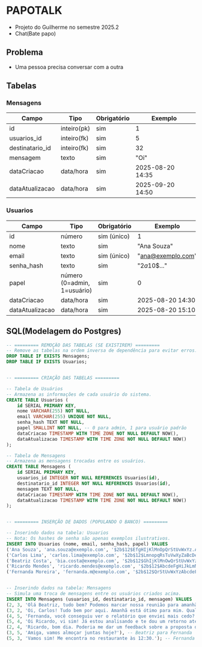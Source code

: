 # PAPOTALK
- Projeto do Guilherme no semestre 2025.2
- Chat(Bate papo)

## Problema
- Uma pessoa precisa conversar com a outra
## Tabelas
### Mensagens
| Campo			        | Tipo		    | Obrigatório 	| Exemplo 			            |
|-----------------------|---------------|---------------|-------------------------------|
| id			        | inteiro(pk)	| sim		    | 1	  			                |
| usuarios_id		    | inteiro(fk)	| sim		    | 5	  			                |  
| destinatario_id	    | inteiro(fk)	| sim		    | 32	  			            |
| mensagem		        | texto		    | sim		    | "Oi"	  	                    |
| dataCriacao		    | data/hora	    | sim           | 2025-08-20 14:35		        |
| dataAtualizacao	    | data/hora	    | sim		    | 2025-09-20 14:50              |

### Usuarios
| Campo           | Tipo                          | Obrigatório | Exemplo            |
|-----------------|-------------------------------|-------------|--------------------|
| id              | número                        | sim (único) | 1                  |
| nome            | texto                         | sim         | "Ana Souza"        |
| email           | texto                         | sim (único) | "ana@exemplo.com"  |
| senha_hash      | texto                         | sim         | "$2a$10$..."       |
| papel           | número (0=admin, 1=usuário)   | sim         | 0                  |
| dataCriacao     | data/hora                     | sim         | 2025-08-20 14:30   |
| dataAtualizacao | data/hora                     | sim         | 2025-08-20 15:10   |

## SQL(Modelagem do Postgres)

```sql
-- ========= REMOÇÃO DAS TABELAS (SE EXISTIREM) =========
-- Remove as tabelas na ordem inversa de dependência para evitar erros.
DROP TABLE IF EXISTS Mensagens;
DROP TABLE IF EXISTS Usuarios;


-- ========= CRIAÇÃO DAS TABELAS =========

-- Tabela de Usuários
-- Armazena as informações de cada usuário do sistema.
CREATE TABLE Usuarios (
    id SERIAL PRIMARY KEY,
    nome VARCHAR(255) NOT NULL,
    email VARCHAR(255) UNIQUE NOT NULL,
    senha_hash TEXT NOT NULL,
    papel SMALLINT NOT NULL, -- 0 para admin, 1 para usuário padrão
    dataCriacao TIMESTAMP WITH TIME ZONE NOT NULL DEFAULT NOW(),
    dataAtualizacao TIMESTAMP WITH TIME ZONE NOT NULL DEFAULT NOW()
);

-- Tabela de Mensagens
-- Armazena as mensagens trocadas entre os usuários.
CREATE TABLE Mensagens (
    id SERIAL PRIMARY KEY,
    usuarios_id INTEGER NOT NULL REFERENCES Usuarios(id),
    destinatario_id INTEGER NOT NULL REFERENCES Usuarios(id),
    mensagem TEXT NOT NULL,
    dataCriacao TIMESTAMP WITH TIME ZONE NOT NULL DEFAULT NOW(),
    dataAtualizacao TIMESTAMP WITH TIME ZONE NOT NULL DEFAULT NOW()
);


-- ========= INSERÇÃO DE DADOS (POPULANDO O BANCO) =========

-- Inserindo dados na tabela: Usuarios
-- Nota: Os hashes de senha são apenas exemplos ilustrativos.
INSERT INTO Usuarios (nome, email, senha_hash, papel) VALUES
('Ana Souza', 'ana.souza@exemplo.com', '$2b$12$EfgHIjKlMnOpQrStUvWxYz.A1b2c3d4e5f6g7h8i9j0k', 0), -- Admin (ID: 1)
('Carlos Lima', 'carlos.lima@exemplo.com', '$2b$12$LmnopqRsTuVwXyZaBcDeFg.H1i2j3k4l5m6n7o8p9q0r', 1), -- Usuário (ID: 2)
('Beatriz Costa', 'bia.costa@exemplo.com', '$2b$12$GhIjKlMnOwQrStUvWxYz.A1b2c3d4e5f6g7h8i9j0k', 1),  -- Usuário (ID: 3)
('Ricardo Mendes', 'ricardo.mendes@exemplo.com', '$2b$12$AbcdeFgHiJkLmNoPqRsTu.V1w2x3y4z5a6b7c8d9e0f', 1),-- Usuário (ID: 4)
('Fernanda Moreira', 'fernanda.m@exemplo.com', '$2b$12$QrStUvWxYzAbcdeFgHiJk.L1m2n3o4p5q6r7s8t9u0v', 1); -- Usuário (ID: 5)


-- Inserindo dados na tabela: Mensagens
-- Simula uma troca de mensagens entre os usuários criados acima.
INSERT INTO Mensagens (usuarios_id, destinatario_id, mensagem) VALUES
(2, 3, 'Olá Beatriz, tudo bem? Podemos marcar nossa reunião para amanhã?'), -- Carlos para Beatriz
(3, 2, 'Oi, Carlos! Tudo bem por aqui. Amanhã está ótimo para mim. Qual horário?'), -- Beatriz para Carlos
(4, 5, 'Fernanda, você conseguiu ver o relatório que enviei mais cedo?'), -- Ricardo para Fernanda
(5, 4, 'Oi Ricardo, vi sim! Já estou analisando e te dou um retorno até o fim da tarde.'), -- Fernanda para Ricardo
(2, 4, 'Ricardo, bom dia. Poderia me dar um feedback sobre a proposta de projeto, por favor?'), -- Carlos para Ricardo
(3, 5, 'Amiga, vamos almoçar juntas hoje?'), -- Beatriz para Fernanda
(5, 3, 'Vamos sim! Me encontra no restaurante às 12:30.'); -- Fernanda para Beatriz

